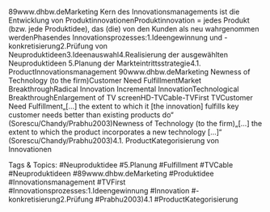 89www.dhbw.deMarketing
Kern des Innovationsmanagements ist die Entwicklung von ProduktinnovationenProduktinnovation = jedes Produkt (bzw. jede Produktidee), das (die) von den Kunden als neu wahrgenommen werdenPhasendes Innovationsprozesses:1.Ideengewinnung und -konkretisierung2.Prüfung von Neuproduktideen3.Ideenauswahl4.Realisierung der ausgewählten Neuproduktideen 5.Planung der Markteintrittsstrategie4.1. ProductInnovationsmanagement
90www.dhbw.deMarketing
Newness of Technology (to the firm)Customer Need FulfillmentMarket BreakthroughRadical Innovation
Incremental InnovationTechnological BreakthroughEnlargement of TV screenHD-TVCable-TVFirst TVCustomer Need Fulfillment„[...] the extent to which it [the innovation] fulfills key customer needs better than existing products do“ (Sorescu/Chandy/Prabhu2003)Newness of Technology (to the firm)„[...] the extent to which the product incorporates a new technology [...]“ (Sorescu/Chandy/Prabhu2003)4.1. ProductKategorisierung von Innovationen

   Tags & Topics:
   #Neuproduktidee
   #5.Planung
   #Fulfillment
   #TVCable
   #Neuproduktideen
   #89www.dhbw.deMarketing
   #Produktidee
   #Innovationsmanagement
   #TVFirst
   #Innovationsprozesses:1.Ideengewinnung
   #Innovation
   #-konkretisierung2.Prüfung
   #Prabhu2003)4.1
   #ProductKategorisierung